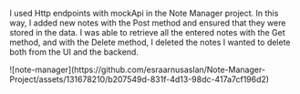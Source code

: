 <p>
  I used Http endpoints with mockApi in the Note Manager project. 
  In this way, I added new notes with the Post method and ensured that 
  they were stored in the data. I was able to retrieve all the entered 
  notes with the Get method, and with the Delete method, I deleted the
  notes I wanted to delete both from the UI and the backend.
</p>![note-manager](https://github.com/esraarnusaslan/Note-Manager-Project/assets/131678210/b207549d-831f-4d13-98dc-417a7cf196d2)
